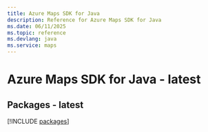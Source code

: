 ```yaml
---
title: Azure Maps SDK for Java
description: Reference for Azure Maps SDK for Java
ms.date: 06/11/2025
ms.topic: reference
ms.devlang: java
ms.service: maps
---
```

# Azure Maps SDK for Java - latest
## Packages - latest
[!INCLUDE [packages](maps-index.md)]